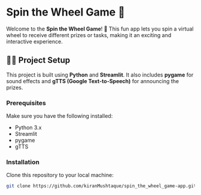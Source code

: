 # Spin the Wheel Game 🎡

Welcome to the **Spin the Wheel Game**! 🎉 This fun app lets you spin a virtual wheel to receive different prizes or tasks, making it an exciting and interactive experience.

## 🧑‍💻 Project Setup

This project is built using **Python** and **Streamlit**. It also includes **pygame** for sound effects and **gTTS (Google Text-to-Speech)** for announcing the prizes.

### Prerequisites

Make sure you have the following installed:

- Python 3.x
- Streamlit
- pygame
- gTTS

### Installation

Clone this repository to your local machine:

```bash
git clone https://github.com/kiranMushtaque/spin_the_wheel_game-app.git
